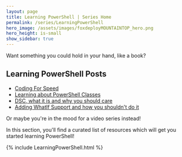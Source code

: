 ```yaml
---
layout: page
title: Learning PowerShell | Series Home
permalink: /series/LearningPowerShell
hero_image: /assets/images/foxdeployMOUNTAINTOP_hero.png
hero_height: is-small
show_sidebar: true
---
```

Want something you could hold in your hand, like a book?  

## Learning PowerShell Posts

* [Coding For Speed](/2016/03/23/coding-for-speed)
* [Learning about PowerShell Classes](/2016/11/22/class-is-in-session-powershell-classes)
* [DSC, what it is and why you should care](/2014/03/10/desired-state-configuration-what-it-is-and-why-you-should-care)
* [Adding WhatIf Support and how you shouldn't do it](/2014/09/04/adding-whatif-support-to-your-scripts-the-right-way-and-how-you-shouldnt-do-it)

Or maybe you're in the mood for a video series instead!

In this section, you'll find a curated list of resources which will get you started learning PowerShell!


{% include LearningPowerShell.html %}


